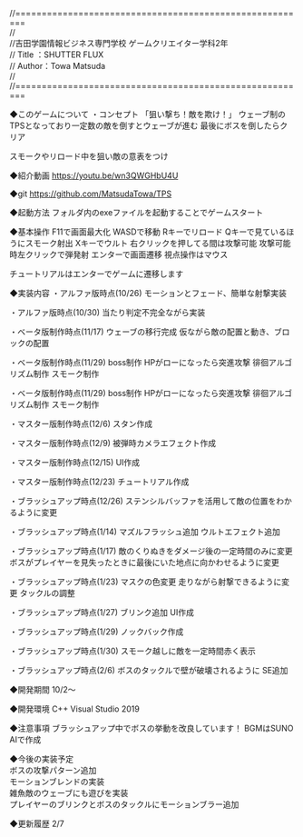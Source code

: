 //========================================================  
//  
//吉田学園情報ビジネス専門学校 ゲームクリエイター学科2年  
// Title ：SHUTTER FLUX  
// Author：Towa Matsuda  
//  
//========================================================  

◆このゲームについて
・コンセプト
「狙い撃ち！敵を欺け！」
ウェーブ制のTPSとなっており一定数の敵を倒すとウェーブが進む
最後にボスを倒したらクリア

スモークやリロード中を狙い敵の意表をつけ

◆紹介動画
https://youtu.be/wn3QWGHbU4U

◆git
https://github.com/MatsudaTowa/TPS

◆起動方法
フォルダ内のexeファイルを起動することでゲームスタート

◆基本操作
F11で画面最大化
WASDで移動
Rキーでリロード
Qキーで見ているほうにスモーク射出
Xキーでウルト
右クリックを押してる間は攻撃可能
攻撃可能時左クリックで弾発射
エンターで画面遷移
視点操作はマウス

チュートリアルはエンターでゲームに遷移します

◆実装内容
・アルファ版時点(10/26)
モーションとフェード、簡単な射撃実装

・アルファ版時点(10/30)
当たり判定不完全ながら実装

・ベータ版制作時点(11/17)
ウェーブの移行完成
仮ながら敵の配置と動き、ブロックの配置

・ベータ版制作時点(11/29)
boss制作
HPがローになったら突進攻撃
徘徊アルゴリズム制作
スモーク制作

・ベータ版制作時点(11/29)
boss制作
HPがローになったら突進攻撃
徘徊アルゴリズム制作
スモーク制作

・マスター版制作時点(12/6)
スタン作成

・マスター版制作時点(12/9)
被弾時カメラエフェクト作成

・マスター版制作時点(12/15)
UI作成

・マスター版制作時点(12/23)
チュートリアル作成

・ブラッシュアップ時点(12/26)
ステンシルバッファを活用して敵の位置をわかるように変更

・ブラッシュアップ時点(1/14)
マズルフラッシュ追加
ウルトエフェクト追加

・ブラッシュアップ時点(1/17)
敵のくりぬきをダメージ後の一定時間のみに変更
ボスがプレイヤーを見失ったときに最後にいた地点に向かわせるように変更

・ブラッシュアップ時点(1/23)
マスクの色変更
走りながら射撃できるように変更
タックルの調整

・ブラッシュアップ時点(1/27)
ブリンク追加
UI作成

・ブラッシュアップ時点(1/29)
ノックバック作成

・ブラッシュアップ時点(1/30)
スモーク越しに敵を一定時間赤く表示

・ブラッシュアップ時点(2/6)
ボスのタックルで壁が破壊されるように
SE追加

◆開発期間
10/2～

◆開発環境
 C++
 Visual Studio 2019

◆注意事項
ブラッシュアップ中でボスの挙動を改良しています！
BGMはSUNO AIで作成

◆今後の実装予定  
ボスの攻撃パターン追加  
モーションブレンドの実装  
雑魚敵のウェーブにも遊びを実装  
プレイヤーのブリンクとボスのタックルにモーションブラー追加  

◆更新履歴
2/7

